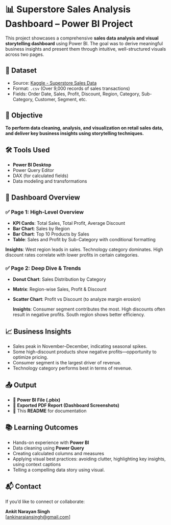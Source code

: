 # 📊 Superstore Sales Analysis Dashboard – Power BI Project

This project showcases a comprehensive **sales data analysis and visual storytelling dashboard** using Power BI. The goal was to derive meaningful business insights and present them through intuitive, well-structured visuals across two pages.

## 🧾 Dataset

- Source: [Kaggle - Superstore Sales Data](https://www.kaggle.com/datasets/vivek468/superstore-dataset-final)
- Format: `.csv` (Over 9,000 records of sales transactions)
- Fields: Order Date, Sales, Profit, Discount, Region, Category, Sub-Category, Customer, Segment, etc.

## 📌 Objective
**To perform data cleaning, analysis, and visualization on retail sales data, and deliver key business insights using storytelling techniques.**

## 🛠 Tools Used

- **Power BI Desktop**
- Power Query Editor
- DAX (for calculated fields)
- Data modeling and transformations

## 📄 Dashboard Overview

### ✅ **Page 1: High-Level Overview**
- **KPI Cards**: Total Sales, Total Profit, Average Discount
- **Bar Chart**: Sales by Region
- **Bar Chart**: Top 10 Products by Sales
- **Table**: Sales and Profit by Sub-Category with conditional formatting

**Insights**: West region leads in sales. Technology category dominates. High discount rates correlate with lower profits in certain categories.

### ✅ **Page 2: Deep Dive & Trends**
- **Donut Chart**: Sales Distribution by Category
- **Matrix**: Region-wise Sales, Profit & Discount
- **Scatter Chart**: Profit vs Discount (to analyze margin erosion)

  **Insights**: Consumer segment contributes the most. High discounts often result in negative profits. South region shows better efficiency.

## 📈 Business Insights

- Sales peak in November–December, indicating seasonal spikes.
- Some high-discount products show negative profits—opportunity to optimize pricing.
- Consumer segment is the largest driver of revenue.
- Technology category performs best in terms of revenue.

## 📤 Output

- 📁 **Power BI File (.pbix)**
- 📄 **Exported PDF Report (Dashboard Screenshots)**
- 📄 This **README** for documentation

## 📚 Learning Outcomes

- Hands-on experience with **Power BI**
- Data cleaning using **Power Query**
- Creating calculated columns and measures
- Applying visual best practices: avoiding clutter, highlighting key insights, using context captions
- Telling a compelling data story using visual.

## 📬 Contact

If you’d like to connect or collaborate:

**Ankit Narayan Singh**  
  [ankinaraiansingh@gmail.com]  
